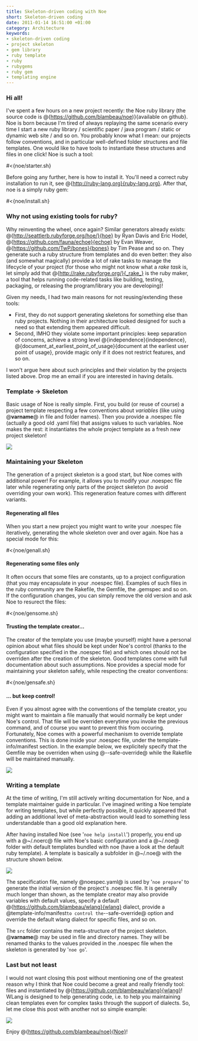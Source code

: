 ```yaml
--- 
title: Skeleton-driven coding with Noe
short: Skeleton-driven coding
date: 2011-01-14 16:51:00 +01:00
category: Architecture
keywords: 
- skeleton-driven coding
- project skeleton
- gem library
- ruby template
- ruby
- rubygems
- ruby gem
- templating engine
---
```

### Hi all!

I've spent a few hours on a new project recently: the Noe ruby library (the source code is @{https://github.com/blambeau/noe)}{available on github}. Noe is born because I'm tired of always replaying the same scenario every time I start a new ruby library / scientific paper / java program / static or dynamic web site / and so on. You probably know what I mean: our projects follow conventions, and in particular well-defined folder structures and file templates. One would like to have tools to instantiate these structures and files in one click! Noe is such a tool:

#<{noe/starter.sh}

Before going any further, here is how to install it. You'll need a correct ruby installation to run it, see @{http://ruby-lang.org}{ruby-lang.org}. After that, noe is a simply ruby gem:

#<{noe/install.sh}

### Why not using existing tools for ruby?

Why reinventing the wheel, once again? Similar generators already exists: @{http://seattlerb.rubyforge.org/hoe/}{hoe} by Ryan Davis and Eric Hodel, @{https://github.com/fauna/echoe}{echoe} by Evan Weaver, @{https://github.com/TwP/bones}{bones} by Tim Pease and so on. They generate such a ruby structure from templates and do even better: they also (and somewhat magically) provide a lot of rake tasks to manage the lifecycle of your project (for those who might not know what a _rake task_ is, let simply add that @{http://rake.rubyforge.org/}{_rake_} is the ruby maker, a tool that helps running code-related tasks like building, testing, packaging, or releasing the program/library you are developing)!

Given my needs, I had two main reasons for not reusing/extending these tools:

* First, they do not support generating skeletons for something else than ruby projects. Nothing in their architecture looked designed for such a need so that extending them appeared difficult.
* Second, IMHO they violate some important principles: keep separation of concerns, achieve a strong level @{independence}{independence}, @{document_at_earliest_point_of_usage}{document at the earliest user point of usage}, provide magic only if it does not restrict features, and so on.

I won't argue here about such principles and their violation by the projects listed above. Drop me an email if you are interested in having details.

### Template -> Skeleton

Basic usage of Noe is really simple. First, you build (or reuse of course) a project template respecting a few conventions about _variables_ (like using @__varname__@ in file and folder names). Then you provide a .noespec file (actually a good old .yaml file) that assigns values to such variables. Noe makes the rest: it instantiates the whole project template as a fresh new project skeleton!

![](images/noe/workflow.gif)

### Maintaining your Skeleton

The generation of a project skeleton is a good start, but Noe comes with additional power! For example, it allows you to modify your .noespec file later while regenerating only parts of the project skeleton (to avoid overriding your own work). This regeneration feature comes with different variants.

#### Regenerating all files

When you start a new project you might want to write your .noespec file iteratively, generating the whole skeleton over and over again. Noe has a special mode for this:

#<{noe/genall.sh}

#### Regenerating some files only 

It often occurs that some files are constants, up to a project configuration (that you may encapsulate in your .noespec file). Examples of such files in the ruby community are the Rakefile, the Gemfile, the .gemspec and so on. If the configuration changes, you can simply remove the old version and ask Noe to resurect the files:

#<{noe/gensome.sh}

#### Trusting the template creator...

The creator of the template you use (maybe yourself) might have a personal opinion about what files should be kept under Noe's control (thanks to the configuration specified in the .noespec file) and which ones should not be overriden after the creation of the skeleton. Good templates come with full documentation about such assumptions. Noe provides a special mode for maintaining your skeleton safely, while respecting the creator conventions:

#<{noe/gensafe.sh}

#### ... but keep control!

Even if you almost agree with the conventions of the template creator, you might want to maintain a file manually that would normally be kept under Noe's control. That file will be overriden everytime you invoke the previous command, and of course you want to prevent this from occuring. Fortunately, Noe comes with a powerful mechanism to override template conventions. This is done inside your .noespec file, under the template-info/manifest section. In the example below, we explicitely specify that the Gemfile may be overriden when using @--safe-override@ while the Rakefile will be maintained manually.

![](images/noe/safe_override.png)

### Writing a template

At the time of writing, I'm still actively writing documentation for Noe, and a template maintainer guide in particular. I've imagined writing a Noe template for writing templates, but while perfectly possible, it quickly appeared that adding an additional level of meta-abstraction would lead to something less understandable than a good old explanation here.

After having installed Noe (see '`noe help install`') properly, you end up with a @~/.noerc@ file with Noe's basic configuration and a @~/.noe@ folder with default templates bundled with noe (have a look at the default ruby template). A template is basically a subfolder in @~/.noe@ with the structure shown below.

![](images/noe/dotnoe.gif)

The specification file, namely @noespec.yaml@ is used by '`noe prepare`' to generate the initial version of the project's .noespec file. It is generally much longer than shown, as the template creator may also provide variables with default values, specify a default @{https://github.com/blambeau/wlang}{wlang} dialect, provide a @template-info/manifest` to control the `--safe-override@ option and override the default wlang dialect for specific files, and so on.

The `src` folder contains the meta-structure of the project skeleton. @__varname__@ may be used in file and directory names. They will be renamed thanks to the values provided in the .noespec file when the skeleton is generated by '`noe go`'.

### Last but not least

I would not want closing this post without mentioning one of the greatest reason why I think that Noe could become a great and really friendly tool: files and instantiated by @{https://github.com/blambeau/wlang}{wlang}! WLang is designed to help generating code, i.e. to help you maintaining clean templates even for complex tasks through the support of dialects. So, let me close this post with another not so simple example:

![](images/noe/wlang_is_great.gif)

Enjoy @{https://github.com/blambeau/noe}{Noe}!